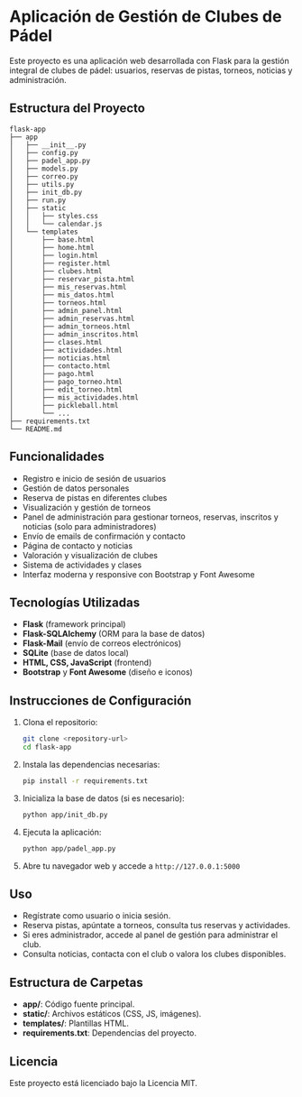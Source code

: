 # Aplicación de Gestión de Clubes de Pádel

Este proyecto es una aplicación web desarrollada con Flask para la gestión integral de clubes de pádel: usuarios, reservas de pistas, torneos, noticias y administración.

## Estructura del Proyecto

```
flask-app
├── app
│   ├── __init__.py
│   ├── config.py
│   ├── padel_app.py
│   ├── models.py
│   ├── correo.py
│   ├── utils.py
│   ├── init_db.py
│   ├── run.py
│   ├── static
│   │   ├── styles.css
│   │   └── calendar.js
│   └── templates
│       ├── base.html
│       ├── home.html
│       ├── login.html
│       ├── register.html
│       ├── clubes.html
│       ├── reservar_pista.html
│       ├── mis_reservas.html
│       ├── mis_datos.html
│       ├── torneos.html
│       ├── admin_panel.html
│       ├── admin_reservas.html
│       ├── admin_torneos.html
│       ├── admin_inscritos.html
│       ├── clases.html
│       ├── actividades.html
│       ├── noticias.html
│       ├── contacto.html
│       ├── pago.html
│       ├── pago_torneo.html
│       ├── edit_torneo.html
│       ├── mis_actividades.html
│       ├── pickleball.html
│       └── ...
├── requirements.txt
└── README.md
```

## Funcionalidades

- Registro e inicio de sesión de usuarios
- Gestión de datos personales
- Reserva de pistas en diferentes clubes
- Visualización y gestión de torneos
- Panel de administración para gestionar torneos, reservas, inscritos y noticias (solo para administradores)
- Envío de emails de confirmación y contacto
- Página de contacto y noticias
- Valoración y visualización de clubes
- Sistema de actividades y clases
- Interfaz moderna y responsive con Bootstrap y Font Awesome

## Tecnologías Utilizadas

- **Flask** (framework principal)
- **Flask-SQLAlchemy** (ORM para la base de datos)
- **Flask-Mail** (envío de correos electrónicos)
- **SQLite** (base de datos local)
- **HTML, CSS, JavaScript** (frontend)
- **Bootstrap** y **Font Awesome** (diseño e iconos)

## Instrucciones de Configuración

1. Clona el repositorio:

   ```bash
   git clone <repository-url>
   cd flask-app
   ```

2. Instala las dependencias necesarias:

   ```bash
   pip install -r requirements.txt
   ```

3. Inicializa la base de datos (si es necesario):

   ```bash
   python app/init_db.py
   ```

4. Ejecuta la aplicación:

   ```bash
   python app/padel_app.py
   ```

5. Abre tu navegador web y accede a `http://127.0.0.1:5000`

## Uso

- Regístrate como usuario o inicia sesión.
- Reserva pistas, apúntate a torneos, consulta tus reservas y actividades.
- Si eres administrador, accede al panel de gestión para administrar el club.
- Consulta noticias, contacta con el club o valora los clubes disponibles.

## Estructura de Carpetas

- **app/**: Código fuente principal.
- **static/**: Archivos estáticos (CSS, JS, imágenes).
- **templates/**: Plantillas HTML.
- **requirements.txt**: Dependencias del proyecto.

## Licencia

Este proyecto está licenciado bajo la Licencia MIT.